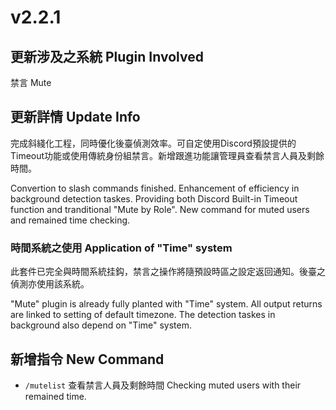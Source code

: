# v2.2.1

## 更新涉及之系統 Plugin Involved
禁言 Mute

## 更新詳情 Update Info
完成斜綫化工程，同時優化後臺偵測效率。可自定使用Discord預設提供的Timeout功能或使用傳統身份組禁言。新增跟進功能讓管理員查看禁言人員及剩餘時間。

Convertion to slash commands finished. Enhancement of efficiency in background detection taskes. Providing both Discord Built-in Timeout function and tranditional "Mute by Role". New command for muted users and remained time checking. 

### 時間系統之使用 Application of "Time" system
此套件已完全與時間系統挂鈎，禁言之操作將隨預設時區之設定返回通知。後臺之偵測亦使用該系統。

"Mute" plugin is already fully planted with "Time" system. All output returns are linked to setting of default timezone. The detection taskes in background also depend on "Time" system.

## 新增指令 New Command
- `/mutelist` 查看禁言人員及剩餘時間 Checking muted users with their remained time.
